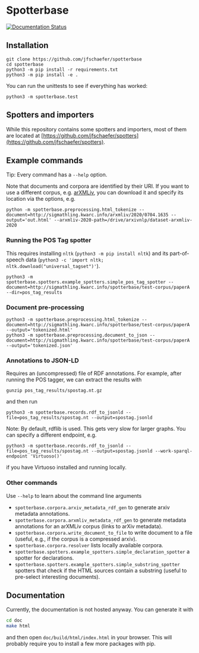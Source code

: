 # Spotterbase
[![Documentation Status](https://readthedocs.org/projects/spotterbase/badge/?version=latest)](https://spotterbase.readthedocs.io/en/latest/?badge=latest)


## Installation
```
git clone https://github.com/jfschaefer/spotterbase
cd spotterbase
python3 -m pip install -r requirements.txt
python3 -m pip install -e .
```

You can run the unittests to see if everything has worked:
```
python3 -m spotterbase.test
```


## Spotters and importers
While this repository contains some spotters and importers, most of them are located at [https://github.com/jfschaefer/spotters](https://github.com/jfschaefer/spotters).


## Example commands
Tip: Every command has a `--help` option.

Note that documents and corpora are identified by their URI.
If you want to use a different corpus, e.g. [arXMLiv](https://sigmathling.kwarc.info/resources/arxmliv-dataset-2020/),
you can download it and specify its location via the options, e.g.
```
python -m spotterbase.preprocessing.html_tokenize --document=http://sigmathling.kwarc.info/arxmliv/2020/0704.1635 --output='out.html' --arxmliv-2020-path=/drive/arxivnlp/dataset-arxmliv-2020
```


### Running the POS Tag spotter
This requires installing `nltk` (`python3 -m pip install nltk`) and its part-of-speech data (`python3 -c 'import nltk; nltk.download("universal_tagset")'`).
```
python3 -m spotterbase.spotters.example_spotters.simple_pos_tag_spotter --document=http://sigmathling.kwarc.info/spotterbase/test-corpus/paperA --dir=pos_tag_results
```


### Document pre-processing
```
python3 -m spotterbase.preprocessing.html_tokenize --document=http://sigmathling.kwarc.info/spotterbase/test-corpus/paperA --output='tokenized.html'
python3 -m spotterbase.preprocessing.document_to_json --document=http://sigmathling.kwarc.info/spotterbase/test-corpus/paperA --output='tokenized.json'
```


### Annotations to JSON-LD
Requires an (uncompressed) file of RDF annotations. For example, after running the POS tagger, we can extract the results with
```
gunzip pos_tag_results/spostag.nt.gz
```
and then run
```
python3 -m spotterbase.records.rdf_to_jsonld --file=pos_tag_results/spostag.nt --output=spostag.jsonld
```

Note: By default, rdflib is used. This gets very slow for larger graphs.
You can specify a different endpoint, e.g.
```
python3 -m spotterbase.records.rdf_to_jsonld --file=pos_tag_results/spostag.nt --output=spostag.jsonld --work-sparql-endpoint 'Virtuoso()'
```
if you have Virtuoso installed and running locally.


### Other commands
Use `--help` to learn about the command line arguments
* `spotterbase.corpora.arxiv_metadata_rdf_gen` to generate arxiv metadata annotations.
* `spotterbase.corpora.arxmliv_metadata_rdf_gen` to generate metadata annotations for an arXMLiv corpus (links to arXiv metadata).
* `spotterbase.corpora.write_document_to_file` to write document to a file (useful, e.g., if the corpus is a compressed arxiv).
* `spotterbase.corpora.resolver` lists locally available corpora.
* `spotterbase.spotters.example_spotters.simple_declaration_spotter` a spotter for declarations.
* `spotterbase.spotters.example_spotters.simple_substring_spotter` spotters that check if the HTML sources contain a substring (useful to pre-select interesting documents).



## Documentation
Currently, the documentation is not hosted anyway.
You can generate it with
```bash
cd doc
make html
```
and then open `doc/build/html/index.html` in your browser.
This will probably require you to install a few more packages with pip.
